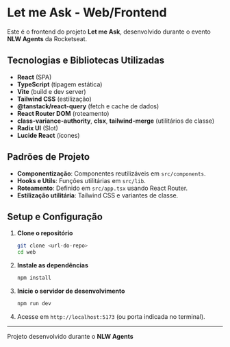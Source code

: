 # Let me Ask - Web/Frontend

Este é o frontend do projeto **Let me Ask**, desenvolvido durante o evento **NLW Agents** da Rocketseat.

## Tecnologias e Bibliotecas Utilizadas

- **React** (SPA)
- **TypeScript** (tipagem estática)
- **Vite** (build e dev server)
- **Tailwind CSS** (estilização)
- **@tanstack/react-query** (fetch e cache de dados)
- **React Router DOM** (roteamento)
- **class-variance-authority**, **clsx**, **tailwind-merge** (utilitários de classe)
- **Radix UI** (Slot)
- **Lucide React** (ícones)

## Padrões de Projeto

- **Componentização**: Componentes reutilizáveis em `src/components`.
- **Hooks e Utils**: Funções utilitárias em `src/lib`.
- **Roteamento**: Definido em `src/app.tsx` usando React Router.
- **Estilização utilitária**: Tailwind CSS e variantes de classe.

## Setup e Configuração

1. **Clone o repositório**

   ```sh
   git clone <url-do-repo>
   cd web
   ```

2. **Instale as dependências**

   ```sh
   npm install
   ```

3. **Inicie o servidor de desenvolvimento**

   ```sh
   npm run dev
   ```

4. Acesse em `http://localhost:5173` (ou porta indicada no terminal).

---

Projeto desenvolvido durante o **NLW Agents**